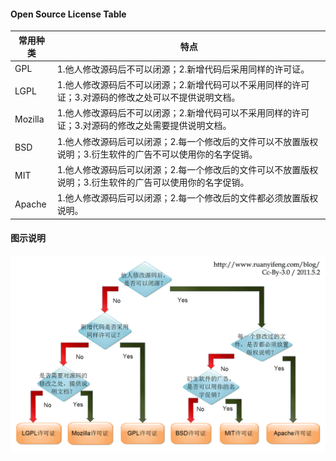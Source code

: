 #### Open Source License Table

常用种类 | 特点
------- | ----
GPL     |1.他人修改源码后不可以闭源；2.新增代码后采用同样的许可证。
LGPL    |1.他人修改源码后不可以闭源；2.新增代码可以不采用同样的许可证；3.对源码的修改之处可以不提供说明文档。
Mozilla |1.他人修改源码后不可以闭源；2.新增代码可以不采用同样的许可证；3.对源码的修改之处需要提供说明文档。
BSD     |1.他人修改源码后可以闭源；2.每一个修改后的文件可以不放置版权说明；3.衍生软件的广告不可以使用你的名字促销。
MIT     |1.他人修改源码后可以闭源；2.每一个修改后的文件可以不放置版权说明；3.衍生软件的广告可以使用你的名字促销。
Apache  |1.他人修改源码后可以闭源；2.每一个修改后的文件都必须放置版权说明。

#### 图示说明
![示意图](img/示意图.png)
